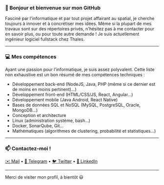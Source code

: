 ### 👋 Bonjour et bienvenue sur mon GitHub

Fasciné par l'informatique et par tout projet affairant au spatial, je cherche toujours à innover et à concrétiser mes idées. Même si la plupart de mes travaux sont sur des répertoires privés, n'hésitez pas à me contacter pour en savoir plus, ou pour toute autre demande !
Je suis actuellement ingénieur logiciel fullstack chez Thales.

---

### 💻 Mes compétences

Ayant une passion pour l'informatique, je suis assez polyvalent. Cette liste non exhaustive est un bon résumé de mes compétences techniques :
* Développement back-end (NodeJS, Java, PHP (même si ce dernier est de moins en moins pertinent)...)
* Développement front-end (HTML/CSS/JS, React, Angular...)
* Développement mobile (Java Android, React Native)
* Bases de données SQL et NoSQL (MySQL, PostgreSQL, Oracle, MongoDB...)
* Conception et architecture
* Linux (administration système, bash...)
* Docker, SonarQube, Git...
* Mathématiques (algorithmes de clustering, probabilité et statistiques...)

---

### 📫 Contactez-moi !

[✉️ Mail](mailto:jules.lssr@gmail.com) • [💬 Telegram](https://t.me/JulesLassara) • [🐦 Twitter](https://twitter.com/JulesLassara) • [👥 LinkedIn](https://linkedin.com/in/juleslassara)

---

Merci de visiter mon profil, à bientôt 😃
